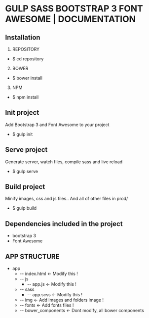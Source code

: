 GULP SASS BOOTSTRAP 3 FONT AWESOME | DOCUMENTATION
==================================================

Installation 
--------------------------

1. REPOSITORY
   
* $ cd repository
   
2. BOWER

* $ bower install
   
3. NPM

* $ npm install


Init project
-----------------

Add Bootstrap 3 and Font Awesome to your project

* $ gulp init


Serve project
-----------------

Generate server, watch files, compile sass and live reload

* $ gulp serve


Build project
-------------

Minify images, css and js files.. And all of other files in prod/ 

* $ gulp build


Dependencies included in the project
------------------------------------

* bootstrap 3
* Font Awesome


APP STRUCTURE
-------------------


* app
  * -- index.html <- Modify this !
  * -- js
    * -- app.js <- Modify this !
  * -- sass
    * -- app.scss <- Modify this !
  * -- img  <- Add images and folders image !
  * -- fonts  <- Add fonts files !
  * -- bower_components  <- Dont modify, all bower components